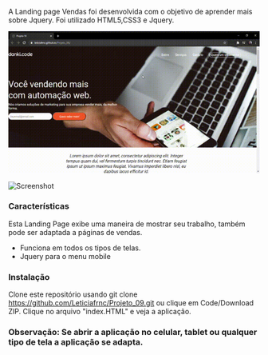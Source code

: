 A Landing page Vendas foi desenvolvida com o  objetivo de aprender mais sobre Jquery. Foi utilizado HTML5,CSS3 e Jquery. 

![Screenshot](Projeto09.gif)

![Screenshot](Projeto09Mobile.gif)


### Características
Esta Landing Page exibe uma maneira de mostrar seu trabalho, também pode ser adaptada a páginas de vendas. 
- Funciona em todos os tipos de telas.
- Jquery para o menu mobile 
### Instalação 

Clone este repositório usando git clone https://github.com/Leticiafrnc/Projeto_09.git ou clique em Code/Download ZIP.
Clique no arquivo "index.HTML" e veja a aplicação.

### Observação: Se abrir a aplicação no celular, tablet ou qualquer tipo de tela a aplicação se adapta.
